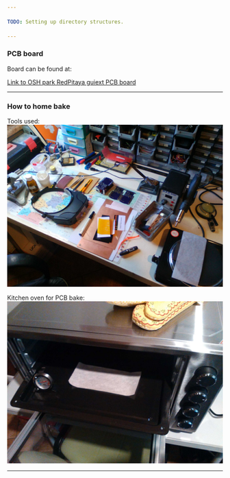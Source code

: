 ```yaml
---

TODO: Setting up directory structures.

---
```


### PCB board  

Board can be found at:  

[Link to OSH park RedPitaya guiext PCB board](https://oshpark.com/shared_projects/VpCnjOT0)

---

### How to home bake  

Tools used:  
![Tools used](./pictures/tools_used.jpg)

Kitchen oven for PCB bake:  
![Oven](./pictures/bake_oven.jpg)

---
